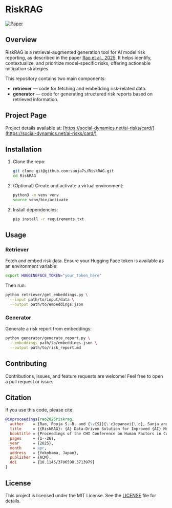 # RiskRAG

[![Paper](https://img.shields.io/badge/paper-arXiv%3A2504.08952-blue)](https://arxiv.org/abs/2504.08952)

## Overview

RiskRAG is a retrieval-augmented generation tool for AI model risk reporting, as described in the paper [Rao et al., 2025](https://arxiv.org/abs/2504.08952). It helps identify, contextualize, and prioritize model-specific risks, offering actionable mitigation strategies.

This repository contains two main components:

- **retriever** — code for fetching and embedding risk-related data.
- **generator** — code for generating structured risk reports based on retrieved information.

## Project Page

Project details available at: [https://social-dynamics.net/ai-risks/card/](https://social-dynamics.net/ai-risks/card/)

## Installation

1. Clone the repo:
   ```bash
   git clone git@github.com:sanja7s/RiskRAG.git
   cd RiskRAG
   ```
2. (Optional) Create and activate a virtual environment:
   ```bash
   python3 -m venv venv
   source venv/bin/activate
   ```
3. Install dependencies:
   ```bash
   pip install -r requirements.txt
   ```

## Usage

### Retriever

Fetch and embed risk data. Ensure your Hugging Face token is available as an environment variable:  
```bash
export HUGGINGFACE_TOKEN="your_token_here"
```  
Then run:
```bash
python retriever/get_embeddings.py \
  --input path/to/input/data \
  --output path/to/embeddings.json
```

### Generator

Generate a risk report from embeddings:
```bash
python generator/generate_report.py \
  --embeddings path/to/embeddings.json \
  --output path/to/risk_report.md
```

## Contributing

Contributions, issues, and feature requests are welcome! Feel free to open a pull request or issue.

## Citation

If you use this code, please cite:
```bibtex
@inproceedings{rao2025riskrag,
  author    = {Rao, Pooja S.~B. and {\v{S}}{\'c}epanovi{\'c}, Sanja and Zhou, Ke and Bogucka, Edyta and Quercia, Daniele},
  title     = {{RiskRAG}: {A} Data-Driven Solution for Improved {AI} Model Risk Reporting},
  booktitle = {Proceedings of the CHI Conference on Human Factors in Computing Systems (CHI ’25) (to appear)},
  pages     = {1--26},
  year      = {2025},
  month     = apr,
  address   = {Yokohama, Japan},
  publisher = {ACM},
  doi       = {10.1145/3706598.3713979}
}
```

## License

This project is licensed under the MIT License. See the [LICENSE](LICENSE) file for details.

